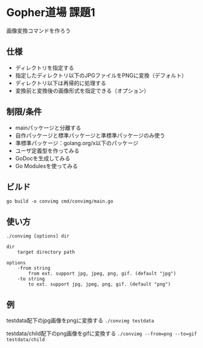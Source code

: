 # Gopher道場 課題1
画像変換コマンドを作ろう

## 仕様
- ディレクトリを指定する
- 指定したディレクトリ以下のJPGファイルをPNGに変換（デフォルト）
- ディレクトリ以下は再帰的に処理する
- 変換前と変換後の画像形式を指定できる（オプション）

## 制限/条件
- mainパッケージと分離する
- 自作パッケージと標準パッケージと準標準パッケージのみ使う
- 準標準パッケージ：golang.org/x以下のパッケージ
- ユーザ定義型を作ってみる
- GoDocを生成してみる
- Go Modulesを使ってみる

## ビルド
```
go build -o convimg cmd/convimg/main.go
```

## 使い方
```
./convimg [options] dir

dir
    target directory path

options
    -from string
        from ext. support jpg, jpeg, png, gif. (default "jpg")
    -to string
        to ext. support jpg, jpeg, png, gif. (default "png")
```

## 例
testdata配下のjpg画像をpngに変換する
`./convimg testdata`

testdata/child配下のpng画像をgifに変換する
`./convimg --from=png --to=gif testdata/child`
